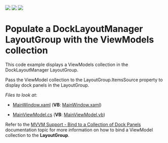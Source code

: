 <!-- default badges list -->
![](https://img.shields.io/endpoint?url=https://codecentral.devexpress.com/api/v1/VersionRange/321962619/20.2.3%2B)
[![](https://img.shields.io/badge/Open_in_DevExpress_Support_Center-FF7200?style=flat-square&logo=DevExpress&logoColor=white)](https://supportcenter.devexpress.com/ticket/details/T958336)
[![](https://img.shields.io/badge/📖_How_to_use_DevExpress_Examples-e9f6fc?style=flat-square)](https://docs.devexpress.com/GeneralInformation/403183)
<!-- default badges end -->
# Populate a DockLayoutManager LayoutGroup with the ViewModels collection
This code example displays a ViewModels collection in the DockLayoutManager LayoutGroup.

Pass the ViewModel collection to the LayoutGroup.ItemsSource property to display dock panels in the LayoutGroup.

*Files to look at*:

* [MainWindow.xaml](./CS/MainWindow.xaml) (**VB**: [MainWindow.xaml](./VB/MainWindow.xaml))

* [MainViewModel.cs](./CS/ViewModels/MainViewModel.cs) (**VB**: [MainViewModel.vb](./VB/ViewModels/MainViewModel.vb))

Refer to the [MVVM Support - Bind to a Collection of Dock Panels](https://docs.devexpress.com/WPF/11386/#dock-panels-in-layout-group) documentation topic for more information on how to bind a ViewModel collection to the **LayoutGroup**.

